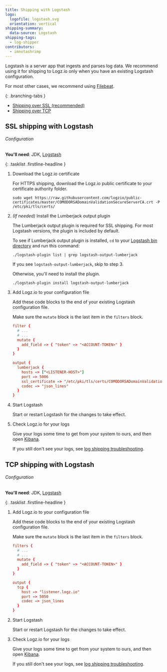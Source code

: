 ```yaml
---
title: Shipping with Logstash
logo:
  logofile: logstash.svg
  orientation: vertical
shipping-summary:
  data-source: Logstash
shipping-tags:
  - log-shipper
contributors:
  - imnotashrimp
---
```


Logstash is a server app that ingests and parses log data.
We recommend using it for shipping to Logz.io only when you have an existing Logstash configuration.

For most other cases, we recommend using [Filebeat]({{site.baseurl}}/shipping/shippers/filebeat.html).

<div class="branching-container">

{: .branching-tabs }
  * [Shipping over SSL <span class="sm ital">(recommended)</span>](#ssl-config)
  * [Shipping over TCP](#tcp-config)

<div id="ssl-config">

## SSL shipping with Logstash

###### Configuration

**You'll need**:
JDK,
[Logstash](https://www.elastic.co/guide/en/logstash/current/installing-logstash.html)

{: .tasklist .firstline-headline }
1. Download the Logz.io certificate

    For HTTPS shipping, download the Logz.io public certificate to your certificate authority folder.

    ```shell
    sudo wget https://raw.githubusercontent.com/logzio/public-certificates/master/COMODORSADomainValidationSecureServerCA.crt -P /etc/pki/tls/certs/
    ```

2. _(If needed)_ Install the Lumberjack output plugin

    The Lumberjack output plugin is required for SSL shipping.
    For most Logstash versions, the plugin is included by default.

    To see if Lumberjack output plugin is installed, `cd` to your [Logstash bin directory](https://www.elastic.co/guide/en/logstash/current/dir-layout.html) and run this command:

    ```shell
    ./logstash-plugin list | grep logstash-output-lumberjack
    ```

    If you see `logstash-output-lumberjack`, skip to step 3.

    Otherwise, you'll need to install the plugin.

    ```shell
    ./logstash-plugin install logstash-output-lumberjack
    ```

3. Add Logz.io to your configuration file

    Add these code blocks to the end of your existing Logstash configuration file.

    Make sure the `mutate` block is the last item in the `filters` block.

    ```conf
    filter {
      # ...
      # ...
      mutate {
        add_field => { "token" => "<ACCOUNT-TOKEN>" }
      }
    }

    output {
      lumberjack {
        hosts => ["<LISTENER-HOST>"]
        port => 5006
        ssl_certificate => "/etc/pki/tls/certs/COMODORSADomainValidationSecureServerCA.crt"
        codec => "json_lines"
      }
    }
    ```

4. Start Logstash

    Start or restart Logstash for the changes to take effect.

5. Check Logz.io for your logs

    Give your logs some time to get from your system to ours, and then open [Kibana](https://app.logz.io/#/dashboard/kibana).

    If you still don't see your logs, see [log shipping troubleshooting]({{site.baseurl}}/user-guide/log-shipping/log-shipping-troubleshooting.html).

</div>

<div id="tcp-config">

## TCP shipping with Logstash

###### Configuration

**You'll need**:
JDK,
[Logstash](https://www.elastic.co/guide/en/logstash/current/installing-logstash.html)

{: .tasklist .firstline-headline }
1. Add Logz.io to your configuration file

    Add these code blocks to the end of your existing Logstash configuration file.

    Make sure the `mutate` block is the last item in the `filters` block.

    ```conf
    filters {
      # ...
      # ...
      mutate {
        add_field => { "token" => "<ACCOUNT-TOKEN>" }
      }
    }

    output {
      tcp {
        host => "listener.logz.io"
        port => 5050
        codec => json_lines
      }
    }
    ```

2. Start Logstash

    Start or restart Logstash for the changes to take effect.

3. Check Logz.io for your logs

    Give your logs some time to get from your system to ours, and then open [Kibana](https://app.logz.io/#/dashboard/kibana).

    If you still don't see your logs, see [log shipping troubleshooting]({{site.baseurl}}/user-guide/log-shipping/log-shipping-troubleshooting.html).

</div>

</div>